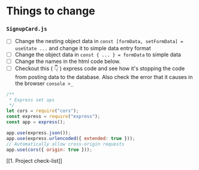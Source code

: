 # Things to change
### `SignupCard.js`
- [ ] Change the nesting object data in `const [formData, setFormData] = useState ...` and change it to simple data entry format
- [ ] Change the object data in `const { ... } = formData` to simple data
- [ ] Change the names in the html code below.
- [ ] Checkout this ( 👇 ) express code and see how it's stopping the code from posting data to the database. Also check the error that it causes in the browser `console >_`
```js
/**
 * Express set ups
 */
let cors = require("cors");
const express = require("express");
const app = express();

app.use(express.json());
app.use(express.urlencoded({ extended: true }));
// Automatically allow cross-origin requests
app.use(cors({ origin: true }));
```

[[1. Project check-list]]